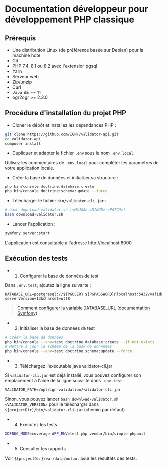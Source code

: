 
# Documentation développeur pour développement PHP classique

## Prérequis

- Une distribution Linux (de préférence basée sur Debian) pour la machine hôte
- Git
- PHP 7.4, 8.1 ou 8.2 avec l'extension pgsql
- Yarn
- Serveur web
- Zip/unzip
- Curl
- Java SE >= 11
- ogr2ogr >= 2.3.0

## Procédure d'installation du projet PHP

* Cloner le dépôt et installez les dépendances PHP :

```bash
git clone https://github.com/IGNF/validator-api.git
cd validator-api
composer install
```

* Dupliquer et adapter le fichier `.env` sous le nom `.env.local`.

Utilisez les commentaires de `.env.local` pour compléter les paramètres de votre application locale.

* Créer la base de données et initialiser sa structure :

```bash
php bin/console doctrine:database:create
php bin/console doctrine:schema:update --force
```

* Télécharger le fichier `bin/validator-cli.jar` :

```bash
# bash download-validator.sh [<MAJOR>.<MINOR>.<PATCH>]
bash download-validator.sh
```

* Lancer l'application :

```bash
symfony server:start
```

L'application est consultable à l'adresse http://localhost:8000


## Exécution des tests

* 1) Configurer la base de données de test

Dans `.env.test`, ajoutez la ligne suivante :

```
DATABASE_URL=postgresql://${PGUSER}:${PGPASSWORD}@localhost:5432/validator_api_test?serverVersion=13&charset=utf8
```

> [Comment configurer la variable DATABASE_URL (documentation Symfony)](https://symfony.com/doc/4.4/doctrine.html#configuring-the-database)

* 2) Initialiser la base de données de test

```bash
# Créer la base de données
php bin/console --env=test doctrine:database:create --if-not-exists
# Mettre à jour le schéma de la base de donnnées
php bin/console --env=test doctrine:schema:update --force
```

* 3) Téléchargez l'exécutable java validator-cli.jar

Si `validator-cli.jar` est déjà installé, vous pouvez configurer son emplacement à l'aide de la ligne suivante dans `.env.test` :

```
VALIDATOR_PATH=/opt/ign-validation/validator-cli.jar
```

Sinon, vous pouvez lancer `bash download-validator.sh <VALIDATOR_VERSION>` pour le télécharger dans `${projectDir}/bin/validator-cli.jar` (chemin par défaut)

* 4) Exécutez les tests

```bash
XDEBUG_MODE=coverage APP_ENV=test php vendor/bin/simple-phpunit
```

* 5) Consulter les rapports

Voir `${projectDir}/var/data/output` pour les résultats des tests.
